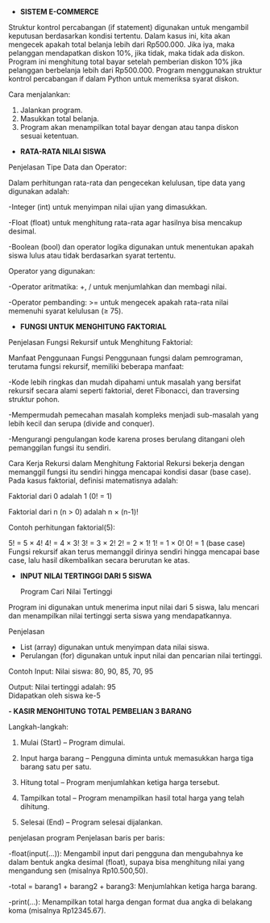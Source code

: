 - **SISTEM E-COMMERCE**

Struktur kontrol percabangan (if statement) digunakan untuk mengambil keputusan berdasarkan kondisi tertentu. Dalam kasus ini, kita akan mengecek apakah total belanja lebih dari Rp500.000. Jika iya, maka pelanggan mendapatkan diskon 10%, jika tidak, maka tidak ada diskon.
Program ini menghitung total bayar setelah pemberian diskon 10% jika pelanggan berbelanja lebih dari Rp500.000. Program menggunakan struktur kontrol percabangan if dalam Python untuk memeriksa syarat diskon.

Cara menjalankan:
1. Jalankan program.
2. Masukkan total belanja.
3. Program akan menampilkan total bayar dengan atau tanpa diskon sesuai ketentuan.


- **RATA-RATA NILAI SISWA**

Penjelasan Tipe Data dan Operator:

Dalam perhitungan rata-rata dan pengecekan kelulusan, tipe data yang digunakan adalah:

-Integer (int) untuk menyimpan nilai ujian yang dimasukkan.

-Float (float) untuk menghitung rata-rata agar hasilnya bisa mencakup desimal.

-Boolean (bool) dan operator logika digunakan untuk menentukan apakah siswa lulus atau tidak berdasarkan syarat tertentu.


Operator yang digunakan:

-Operator aritmatika: +, / untuk menjumlahkan dan membagi nilai.

-Operator pembanding: >= untuk mengecek apakah rata-rata nilai memenuhi syarat kelulusan (≥ 75).


- **FUNGSI UNTUK MENGHITUNG FAKTORIAL**

Penjelasan Fungsi Rekursif untuk Menghitung Faktorial:

Manfaat Penggunaan Fungsi
Penggunaan fungsi dalam pemrograman, terutama fungsi rekursif, memiliki beberapa manfaat:

-Kode lebih ringkas dan mudah dipahami untuk masalah yang bersifat rekursif secara alami seperti faktorial, deret Fibonacci, dan traversing struktur pohon.

-Mempermudah pemecahan masalah kompleks menjadi sub-masalah yang lebih kecil dan serupa (divide and conquer).

-Mengurangi pengulangan kode karena proses berulang ditangani oleh pemanggilan fungsi itu sendiri.

Cara Kerja Rekursi dalam Menghitung Faktorial
Rekursi bekerja dengan memanggil fungsi itu sendiri hingga mencapai kondisi dasar (base case). Pada kasus faktorial, definisi matematisnya adalah:

Faktorial dari 0 adalah 1 (0! = 1)

Faktorial dari n (n > 0) adalah n × (n-1)!

Contoh perhitungan faktorial(5):

5! = 5 × 4!
4! = 4 × 3!
3! = 3 × 2!
2! = 2 × 1!
1! = 1 × 0!
0! = 1 (base case)
Fungsi rekursif akan terus memanggil dirinya sendiri hingga mencapai base case, lalu hasil dikembalikan secara berurutan ke atas.


- **INPUT NILAI TERTINGGI DARI 5 SISWA**

  Program Cari Nilai Tertinggi

Program ini digunakan untuk menerima input nilai dari 5 siswa, lalu mencari dan menampilkan nilai tertinggi serta siswa yang mendapatkannya.

Penjelasan
- List (array) digunakan untuk menyimpan data nilai siswa.
- Perulangan (for) digunakan untuk input nilai dan pencarian nilai tertinggi.

Contoh Input:
Nilai siswa: 80, 90, 85, 70, 95

Output:
Nilai tertinggi adalah: 95  
Didapatkan oleh siswa ke-5


**- KASIR MENGHITUNG TOTAL PEMBELIAN 3 BARANG**

Langkah-langkah:

1. Mulai (Start) – Program dimulai.

2. Input harga barang – Pengguna diminta untuk memasukkan harga tiga barang satu per satu.

3. Hitung total – Program menjumlahkan ketiga harga tersebut.

4. Tampilkan total – Program menampilkan hasil total harga yang telah dihitung.

5. Selesai (End) – Program selesai dijalankan.

penjelasan program
Penjelasan baris per baris:

-float(input(...)): Mengambil input dari pengguna dan mengubahnya ke dalam bentuk angka desimal (float), supaya bisa menghitung nilai yang mengandung sen (misalnya Rp10.500,50).

-total = barang1 + barang2 + barang3: Menjumlahkan ketiga harga barang.

-print(...): Menampilkan total harga dengan format dua angka di belakang koma (misalnya Rp12345.67).

